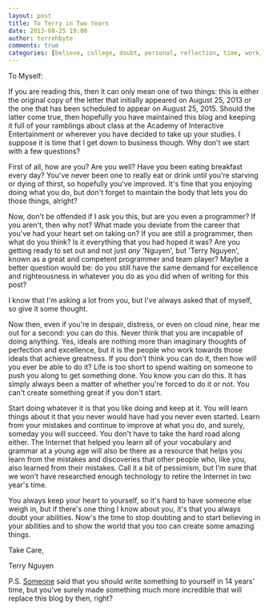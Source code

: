 ```yaml
---
layout: post
title: To Terry in Two Years
date: 2013-08-25 19:00
author: terrehbyte
comments: true
categories: [believe, college, doubt, personal, reflection, time, work]
---
```

To Myself:

If you are reading this, then it can only mean one of two things: this is either the original copy of the letter that initially appeared on August 25, 2013 or the one that has been scheduled to appear on August 25, 2015. Should the latter come true, then hopefully you have maintained this blog and keeping it full of your ramblings about class at the Academy of Interactive Entertainment or wherever you have decided to take up your studies. I suppose it is time that I get down to business though. Why don't we start with a few questions?


First of all, how are you? Are you well? Have you been eating breakfast every day? You've never been one to really eat or drink until you're starving or dying of thirst, so hopefully you've improved. It's fine that you enjoying doing what you do, but don't forget to maintain the body that lets you do those things, alright?

Now, don't be offended if I ask you this, but are you even a programmer? If you aren't, then why not? What made you deviate from the career that you've had your heart set on taking on? If you are still a programmer, then what do you think? Is it everything that you had hoped it was? Are you getting ready to set out and not just <em>any</em> 'Nguyen', but 'Terry Nguyen', known as a great and competent programmer and team player? Maybe a better question would be: do you still have the same demand for excellence and righteousness in whatever you do as you did when of writing for this post?

I know that I'm asking a lot from you, but I've always asked that of myself, so give it some thought.

Now then, even if you're in despair, distress, or even on cloud nine, hear me out for a second: you can do this. Never think that you are incapable of doing anything. Yes, ideals are nothing more than imaginary thoughts of perfection and excellence, but it is the people who work towards those ideals that achieve greatness. If you don't think you can do it, then how will you ever be able to do it? Life is too short to spend waiting on someone to push you along to get something done. You know you can do this. It has simply always been a matter of whether you're forced to do it or not. You can't create something great if you don't start.

Start doing whatever it is that you like doing and keep at it. You will learn things about it that you never would have had you never even started. Learn from your mistakes and continue to improve at what you do, and surely, someday you will succeed. You don't have to take the hard road along either. The Internet that helped you learn all of your vocabulary and grammar at a young age will also be there as a resource that helps you learn from the mistakes and discoveries that other people who, like you, also learned from their mistakes. Call it a bit of pessimism, but I'm sure that we won't have researched enough technology to retire the Internet in two year's time.

You always keep your heart to yourself, so it's hard to have someone else weigh in, but if there's one thing I know about you, it's that you always doubt your abilities. Now's the time to stop doubting and to start believing in your abilities and to show the world that you too can create some amazing things.

Take Care,

Terry Nguyen

P.S. <a href="http://terrehbyte.files.wordpress.com/2013/08/fail-faster.gif" target="_blank">Someone</a> said that you should write something to yourself in 14 years' time, but you've surely made something much more incredible that will replace this blog by then, right?
